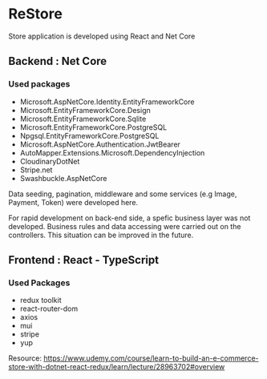 # ReStore
Store application is developed using React and Net Core

## Backend : Net Core
### Used packages
- Microsoft.AspNetCore.Identity.EntityFrameworkCore
- Microsoft.EntityFrameworkCore.Design
- Microsoft.EntityFrameworkCore.Sqlite
- Microsoft.EntityFrameworkCore.PostgreSQL
- Npgsql.EntityFrameworkCore.PostgreSQL
- Microsoft.AspNetCore.Authentication.JwtBearer
- AutoMapper.Extensions.Microsoft.DependencyInjection
- CloudinaryDotNet
- Stripe.net
- Swashbuckle.AspNetCore

Data seeding, pagination, middleware and some services (e.g Image, Payment, Token) were developed here.

For rapid development on back-end side, a spefic business layer was not developed. Business rules and data accessing were carried out on the controllers. This situation can be improved in the future.


## Frontend : React - TypeScript
### Used Packages
- redux toolkit
- react-router-dom
- axios
- mui
- stripe
- yup


Resource: https://www.udemy.com/course/learn-to-build-an-e-commerce-store-with-dotnet-react-redux/learn/lecture/28963702#overview
